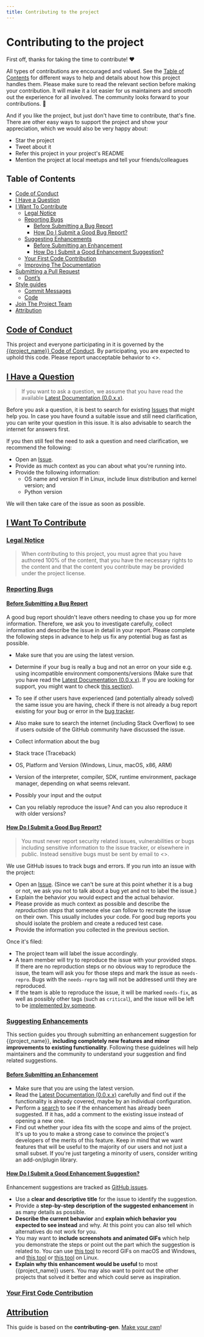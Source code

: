 ```yaml
---
title: Contributing to the project
---
```


# **Contributing to the project**

First off, thanks for taking the time to contribute! ❤️

All types of contributions are encouraged and valued. See the [Table of Contents](#toc) for different ways to help and details about how this project handles them. Please make sure to read the relevant section before making your contribution. It will make it a lot easier for us maintainers and smooth out the experience for all involved. The community looks forward to your contributions. 🎉

And if you like the project, but just don't have time to contribute, that's fine. There are other easy ways to support the project and show your appreciation, which we would also be very happy about:

- Star the project
- Tweet about it
- Refer this project in your project's README
- Mention the project at local meetups and tell your friends/colleagues


<div class="toc"><h2 id="toc"><b><a href="#toc">Table of Contents</a></b></h2>
<ul><li><a href="#code-of-conduct">Code of Conduct</a></li><li><a href="#i-have-a-question">I Have a Question</a></li><li><a href="#i-want-to-contribute">I Want To Contribute</a><ul><li><a href="#i-want-to-contribute-legal-notice">Legal Notice</a></li><li><a href="#i-want-to-contribute-reporting-bugs">Reporting Bugs</a><ul><li><a href="#i-want-to-contribute-reporting-bugs-before-submitting-a-bug-report">Before Submitting a Bug Report</a></li><li><a href="#i-want-to-contribute-reporting-bugs-how-do-i-submit-a-good-bug-report">How Do I Submit a Good Bug Report?</a></li></ul></li><li><a href="#i-want-to-contribute-suggesting-enhancements">Suggesting Enhancements</a><ul><li><a href="#i-want-to-contribute-suggesting-enhancements-before-submitting-an-enhancement">Before Submitting an Enhancement</a></li><li><a href="#i-want-to-contribute-suggesting-enhancements-how-do-i-submit-a-good-enhancement-suggestion">How Do I Submit a Good Enhancement Suggestion?</a></li></ul></li><li><a href="#i-want-to-contribute-your-first-code-contribution">Your First Code Contribution</a></li><li><a href="#i-want-to-contribute-improving-the-documentation">Improving The Documentation</a></li></ul></li><li><a href="#submitting-a-pull-request">Submitting a Pull Request</a><ul><li><a href="#submitting-a-pull-request-dont-s">Dont’s</a></li></ul></li><li><a href="#style-guides">Style guides</a><ul><li><a href="#style-guides-commit-messages">Commit Messages</a></li><li><a href="#style-guides-code">Code</a></li></ul></li><li><a href="#join-the-project-team">Join The Project Team</a></li><li><a href="#attribution">Attribution</a></li></ul></div>

<h2 id="code-of-conduct"><b><a href="#code-of-conduct">Code of Conduct</a></b></h2>

This project and everyone participating in it is governed by the
[{{project_name}} Code of Conduct](code-of-conduct.md).
By participating, you are expected to uphold this code. Please report unacceptable behavior
to <>.

<h2 id="i-have-a-question"><b><a href="#i-have-a-question">I Have a Question</a></b></h2>

> If you want to ask a question, we assume that you have read the available [Latest Documentation (0.0.x.x)](docs/version/0/0/README.md).

Before you ask a question, it is best to search for existing [Issues](https://github.com/{{organization}}/{{repo_name}}/issues) that might help you. In case you have found a suitable issue and still need clarification, you can write your question in this issue. It is also advisable to search the internet for answers first.

If you then still feel the need to ask a question and need clarification, we recommend the following:

- Open an [Issue](https://github.com/{{organization}}/{{repo_name}}/issues/new).
- Provide as much context as you can about what you're running into.
- Provide the following information:
    - OS name and version
        If in Linux, include linux distribution and kernel version; and
    - Python version

We will then take care of the issue as soon as possible.

<h2 id="i-want-to-contribute"><b><a href="#i-want-to-contribute">I Want To Contribute</a></b></h2>

<h3 id="i-want-to-contribute-legal-notice"><b><a href="#i-want-to-contribute-legal-notice">Legal Notice</a></b></h3>

> When contributing to this project, you must agree that you have authored 100% of the content, that you have the necessary rights to the content and that the content you contribute may be provided under the project license.

<h3 id="i-want-to-contribute-reporting-bugs"><b><a href="#i-want-to-contribute-reporting-bugs">Reporting Bugs</a></b></h3>

<h4 id="i-want-to-contribute-reporting-bugs-before-submitting-a-bug-report"><b><a href="#i-want-to-contribute-reporting-bugs-before-submitting-a-bug-report">Before Submitting a Bug Report</a></b></h4>

A good bug report shouldn't leave others needing to chase you up for more information. Therefore, we ask you to investigate carefully, collect information and describe the issue in detail in your report. Please complete the following steps in advance to help us fix any potential bug as fast as possible.

- Make sure that you are using the latest version.
- Determine if your bug is really a bug and not an error on your side e.g. using incompatible environment components/versions (Make sure that you have read the [Latest Documentation (0.0.x.x)](docs/version/0/0/README.md). If you are looking for support, you might want to check [this section](#i-have-a-question)).
- To see if other users have experienced (and potentially already solved) the same issue you are having, check if there is not already a bug report existing for your bug or error in the [bug tracker](https://github.com/{{organization}}/{{repo_name}}issues?q=label%3Abug).
- Also make sure to search the internet (including Stack Overflow) to see if users outside of the GitHub community have discussed the issue.

- Collect information about the bug
- Stack trace (Traceback)
- OS, Platform and Version (Windows, Linux, macOS, x86, ARM)
- Version of the interpreter, compiler, SDK, runtime environment, package manager, depending on what seems relevant.
- Possibly your input and the output
- Can you reliably reproduce the issue? And can you also reproduce it with older versions?

<h4 id="i-want-to-contribute-reporting-bugs-how-do-i-submit-a-good-bug-report"><b><a href="#i-want-to-contribute-reporting-bugs-how-do-i-submit-a-good-bug-report">How Do I Submit a Good Bug Report?</a></b></h4>

> You must never report security related issues, vulnerabilities or bugs including sensitive information to the issue tracker, or elsewhere in public. Instead sensitive bugs must be sent by email to <>.

We use GitHub issues to track bugs and errors. If you run into an issue with the project:

- Open an [Issue](https://github.com/{{organization}}/{{repo_name}}/issues/new). (Since we can't be sure at this point whether it is a bug or not, we ask you not to talk about a bug yet and not to label the issue.)
- Explain the behavior you would expect and the actual behavior.
- Please provide as much context as possible and describe the *reproduction steps* that someone else can follow to recreate the issue on their own. This usually includes your code. For good bug reports you should isolate the problem and create a reduced test case.
- Provide the information you collected in the previous section.

Once it's filed:

- The project team will label the issue accordingly.
- A team member will try to reproduce the issue with your provided steps. If there are no reproduction steps or no obvious way to reproduce the issue, the team will ask you for those steps and mark the issue as `needs-repro`. Bugs with the `needs-repro` tag will not be addressed until they are reproduced.
- If the team is able to reproduce the issue, it will be marked `needs-fix`, as well as possibly other tags (such as `critical`), and the issue will be left to be [implemented by someone](#your-first-code-contribution).

<!-- You might want to create an issue template for bugs and errors that can be used as a guide and that defines the structure of the information to be included. If you do so, reference it here in the description. -->

<h3 id="i-want-to-contribute-suggesting-enhancements"><b><a href="#i-want-to-contribute-suggesting-enhancements">Suggesting Enhancements</a></b></h3>

This section guides you through submitting an enhancement suggestion for {{project_name}}, **including completely new features and minor improvements to existing functionality**. Following these guidelines will help maintainers and the community to understand your suggestion and find related suggestions.

<h4 id="i-want-to-contribute-suggesting-enhancements-before-submitting-an-enhancement"><b><a href="#i-want-to-contribute-suggesting-enhancements-before-submitting-an-enhancement">Before Submitting an Enhancement</a></b></h4>

- Make sure that you are using the latest version.
- Read the [Latest Documentation (0.0.x.x)](docs/version/0/0/README.md) carefully and find out if the functionality is already covered, maybe by an individual configuration.
- Perform a [search](https://github.com/{{organization}}/{{repo_name}}/issues) to see if the enhancement has already been suggested. If it has, add a comment to the existing issue instead of opening a new one.
- Find out whether your idea fits with the scope and aims of the project. It's up to you to make a strong case to convince the project's developers of the merits of this feature. Keep in mind that we want features that will be useful to the majority of our users and not just a small subset. If you're just targeting a minority of users, consider writing an add-on/plugin library.

<h4 id="i-want-to-contribute-suggesting-enhancements-how-do-i-submit-a-good-enhancement-suggestion"><b><a href="#i-want-to-contribute-suggesting-enhancements-how-do-i-submit-a-good-enhancement-suggestion">How Do I Submit a Good Enhancement Suggestion?</a></b></h4>

Enhancement suggestions are tracked as [GitHub issues](https://github.com/{{organization}}/{{repo_name}}/issues).

- Use a **clear and descriptive title** for the issue to identify the suggestion.
- Provide a **step-by-step description of the suggested enhancement** in as many details as possible.
- **Describe the current behavior** and **explain which behavior you expected to see instead** and why. At this point you can also tell which alternatives do not work for you.
- You may want to **include screenshots and animated GIFs** which help you demonstrate the steps or point out the part which the suggestion is related to. You can use [this tool](https://www.cockos.com/licecap/) to record GIFs on macOS and Windows, and [this tool](https://github.com/colinkeenan/silentcast) or [this tool](https://github.com/GNOME/byzanz) on Linux. <!-- this should only be included if the project has a GUI -->
- **Explain why this enhancement would be useful** to most {{project_name}} users. You may also want to point out the other projects that solved it better and which could serve as inspiration.

<!-- TODO
You might want to create an issue template for enhancement suggestions that can be used as a guide and that defines the structure of the information to be included. If you do so, reference it here in the description. -->

<h3 id="i-want-to-contribute-your-first-code-contribution"><b><a href="#i-want-to-contribute-your-first-code-contribution">Your First Code Contribution</a></b></h3>
<!-- TODO
include Setup of env, IDE and typical getting started instructions?

-->

<h3 id="i-want-to-contribute-improving-the-documentation"><b><a href="#i-want-to-contribute-improving-the-documentation">Improving The Documentation</a></b></h3>
<!-- TODO
Updating, improving and correcting the documentation

-->

<h2 id="submitting-a-pull-request"><b><a href="#submitting-a-pull-request">Submitting a Pull Request</a></b></h2>

This is based on [Michael Herrmann](https://gist.github.com/mherrmann)'s gist titled [Good PRs are minimal](https://gist.github.com/mherrmann/5ce21814789152c17abd91c0b3eaadca).

Every Pull Request (hereinafter referred to as PR) should have one, and only one, unique goal. The PR should make the absolute minimum number of changes that are required to achieve this goal.

The fewer things you change, the easier it will be for the team to see what you did, and thus gain confidence that you PR makes sense.

<h3 id="submitting-a-pull-request-dont-s"><b><a href="#submitting-a-pull-request-dont-s">Dont’s</a></b></h3>

- Changing whitespace unnecessarily, eg. switching tabs and spaces.

    This leads to huge numbers of unnecessarily changed lines of code.

- Running a linter not listed in [the linters currently used by the project](getting-started.md)
- Don't unnecessarily introduce new tools or dependencies. I'm sure you have your
   favorites. But don't force them on me or other contributors. Stick to those
   that are absolutely required, or come with the language.
- Obey the same code style as the library: Tabs or spaces, maximum line length,
   etc.

In short: Good PRs are minimal. You're very welcome to add several improvements.
But please make them in separate PRs.

<h2 id="style-guides"><b><a href="#style-guides">Style guides</a></b></h2>

<h3 id="style-guides-commit-messages"><b><a href="#style-guides-commit-messages">Commit Messages</a></b></h3>

This repository does not enforce a style guide on commits. However, it is highly recommended to be concise and informative when writing commit messages.

<h3 id="style-guides-code"><b><a href="#style-guides-code">Code</a></b></h3>

This project uses the following linters for the

<h2 id="join-the-project-team"><b><a href="#join-the-project-team">Join The Project Team</a></b></h2>
<!-- TODO -->

<h2 id="attribution"><b><a href="#attribution">Attribution</a></b></h2>

This guide is based on the **contributing-gen**. [Make your own](https://github.com/bttger/contributing-gen)!
